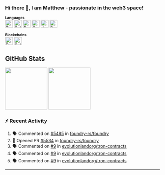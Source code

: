 ### Hi there 👋, I am Matthew - passionate in the web3 space!

<sup><b>Languages</b></sup> <br>
<img alt="Typescript" src="https://img.shields.io/badge/typescript-%23007ACC.svg?style=for-the-badge&logo=typescript&logoColor=white" height="25" />
<img alt="Solidity" src="https://img.shields.io/badge/solidity-%23363636.svg?style=for-the-badge&logo=solidity&logoColor=white" height="25" />
<img alt="Rust" src="https://img.shields.io/badge/Rust-000000?style=for-the-badge&logo=rust&logoColor=white" height="25"/>
<img alt="C++" src="https://img.shields.io/badge/C%2B%2B-00599C?style=for-the-badge&logo=c%2B%2B&logoColor=white" height="25" />
<img alt="Java" src="https://img.shields.io/badge/Java-ED8B00?style=for-the-badge&logo=openjdk&logoColor=white" height="25" />
<img alt="Python" src="https://img.shields.io/badge/python-3670A0?style=for-the-badge&logo=python&logoColor=ffdd54" height="25" />

<sup><b>Blockchains</b></sup> <br>
<img alt="Ethereum" src="https://img.shields.io/badge/ethereum-3C3C3D?style=for-the-badge&logo=ethereum&logoColor=white" height="25" />
<img alt="Solana" src="https://img.shields.io/badge/solana-9945FF?style=for-the-badge&logo=solana&logoColor=ffdd54" height="25" />

<h2>GitHub Stats</h2>
  <img height="137px" src="https://github-readme-stats.vercel.app/api?username=andyrobert3&hide_title=true&hide_border=true&show_icons=true&include_all_commits=true&count_private=true&line_height=21&text_color=000&icon_color=000&theme=graywhite" />
  <img height="137px" src="https://github-readme-stats.vercel.app/api/top-langs/?username=andyrobert3&hide=html&hide_title=true&hide_border=true&layout=compact&langs_count=6&exclude_repo=comp426,Redventures-Movie-Quotes&text_color=000&icon_color=fff&theme=graywhite" />

### :zap: Recent Activity

<!--START_SECTION:activity-->
1. 🗣 Commented on [#5485](https://github.com/foundry-rs/foundry/issues/5485#issuecomment-1663930354) in [foundry-rs/foundry](https://github.com/foundry-rs/foundry)
2. 💪 Opened PR [#5534](https://github.com/foundry-rs/foundry/pull/5534) in [foundry-rs/foundry](https://github.com/foundry-rs/foundry)
3. 🗣 Commented on [#9](https://github.com/evolutionlandorg/tron-contracts/issues/9#issuecomment-1662454275) in [evolutionlandorg/tron-contracts](https://github.com/evolutionlandorg/tron-contracts)
4. 🗣 Commented on [#9](https://github.com/evolutionlandorg/tron-contracts/issues/9#issuecomment-1661874672) in [evolutionlandorg/tron-contracts](https://github.com/evolutionlandorg/tron-contracts)
5. 🗣 Commented on [#9](https://github.com/evolutionlandorg/tron-contracts/issues/9#issuecomment-1661748685) in [evolutionlandorg/tron-contracts](https://github.com/evolutionlandorg/tron-contracts)
<!--END_SECTION:activity-->


---
